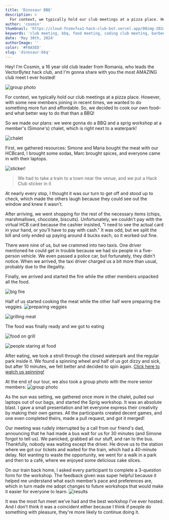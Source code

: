 ```yaml
---
title: 'Dinosaur BBQ'
description: >
  For context, we typically hold our club meetings at a pizza place. However, with some new members joining in recent times, we wanted to do something more fun and affordable. So, we decided to cook our own food– and what better way to do that than a BBQ!
author: 'cosmin'
thumbnail: 'https://cloud-fnzmvfxa1-hack-club-bot.vercel.app/00img-20240309-wa0061__1___1_.jpg'
keywords: 'club meeting, bbq, food meeting, coding club meeting, barbeque, shenanigans'
date: 'May 30th, 2024'
authorImage: ''
color: '#F8A5ED'
slug: 'dinosaur-bbq'
---
```


Hey! I'm Cosmin, a 16 year old club leader from Romania, who leads the VectorBytez hack club, and I'm gonna share with you the most AMAZING club meet I ever hosted!

![group photo](https://cloud-4y7g35vgz-hack-club-bot.vercel.app/0img-20240309-wa0061.jpg)

For context, we typically hold our club meetings at a pizza place. However, with some new members joining in recent times, we wanted to do something more fun and affordable. So, we decided to cook our own food– and what better way to do that than a BBQ!

So we made our plans: we were gonna do a BBQ and a sprig workshop at a member's (Simone's) chalet, which is right next to a waterpark! 

![chalet](https://cloud-5u99yi2yw-hack-club-bot.vercel.app/0274602213.jpg)

First, we gathered resources: Simone and Maria bought the meat with our HCBcard, I brought some sodas, Marc brought spices, and everyone came in with their laptops.

![sticker!](https://cloud-crzden5u1-hack-club-bot.vercel.app/0img-20240309-wa0071.jpg)
> We had to take a train to a town near the venue, and we put a Hack Club sticker in it

At nearly every stop, I thought it was our turn to get off and stood up to check, which made the others laugh because they could see out the window and knew it wasn't.

After arriving, we went shopping for the rest of the necessary items (chips, marshmallows, chocolate, biscuits). Unfortunately, we couldn't pay with the virtual HCB card because the cashier insisted, "I need to see the actual card in your hand, or you'll have to pay with cash." It was odd, but we split the bill and only ended up paying around 4 bucks each, so it worked out fine.

There were nine of us, but we crammed into two taxis. One driver mentioned he could get in trouble because we had six people in a five-person vehicle. We even passed a police car, but fortunately, they didn't notice. When we arrived, the taxi driver charged us a bit more than usual, probably due to the illegality.

Finally, we arrived and started the fire while the other members unpacked all the food.

![big fire](https://cloud-cke7fzldp-hack-club-bot.vercel.app/0img-20240309-wa0096.jpg)

Half of us started cooking the meat while the other half were preparing the veggies.
![preparing veggies](https://cloud-n9ylah4zh-hack-club-bot.vercel.app/0img-20240309-wa0069.jpg)

![grilling meat](https://cloud-c20ex096u-hack-club-bot.vercel.app/0img-20240309-wa0097.jpg)

The food was finally ready and we got to eating

![food on grill](https://cloud-lp7vrrj65-hack-club-bot.vercel.app/0img-20240309-wa0100.jpg)

![people staring at food](https://cloud-86es9guuu-hack-club-bot.vercel.app/0img-20240309-wa0104.jpg)

After eating, we took a stroll through the closed waterpark and the regular park inside it. We found a spinning wheel and half of us got dizzy and sick, but after 10 minutes, we felt better and decided to spin again. [Click here to watch us spinning!](https://drive.google.com/file/d/13mJsRcLYoi6l9GEcA4Y_LnczJKJPK1rn/view?usp=sharing)

At the end of our tour, we also took a group photo with the more senior members:
![group photo](https://cloud-4y7g35vgz-hack-club-bot.vercel.app/0img-20240309-wa0061.jpg)

As the sun was setting, we gathered once more in the chalet, pulled our laptops out of our bags, and started the Sprig workshop. It was an absolute blast. I gave a small presentation and let everyone express their creativity by making their own games. All the participants created decent games, and one even completed theirs, made a pull request, and got it merged!

Our meeting was rudely interrupted by a call from our friend's dad, announcing that he had made a bus wait for us for 30 minutes (and Simone forgot to tell us). We panicked, grabbed all our stuff, and ran to the bus. Thankfully, nobody was waiting except the driver. He drove us to the station where we got our tickets and waited for the train, which had a 40-minute delay. Not wanting to waste the opportunity, we went for a walk in a park and then to a café, where we enjoyed some delicious cake slices.

On our train back home, I asked every participant to complete a 3-question form for the workshop. The feedback given was super helpful because it helped me understand what each member’s pace and preferences are, which in turn made me adopt changes to future workshops that would make it easier for everyone to learn.
![results](https://cloud-atcmiy4qc-hack-club-bot.vercel.app/0screenshot_20240530-022439-941.png)

It was the most fun meet we’ve had and the best workshop I’ve ever hosted. And I don’t think it was a coincident either because I think if people do something with pleasure, they're more likely to continue doing it.
